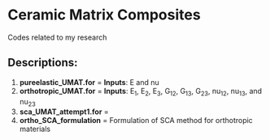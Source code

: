 # Ceramic Matrix Composites
Codes related to my research

## Descriptions:
1. **pureelastic_UMAT.for** = **Inputs**: E and nu
2. **orthotropic_UMAT.for** = **Inputs**: E<sub>1</sub>, E<sub>2</sub>, E<sub>3</sub>, G<sub>12</sub>, G<sub>13</sub>, G<sub>23</sub>, nu<sub>12</sub>,  nu<sub>13</sub>, and  nu<sub>23</sub>
3. **sca_UMAT_attempt1.for** = 
4. **ortho_SCA_formulation** = Formulation of SCA method for orthotropic materials
